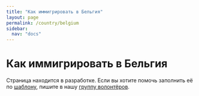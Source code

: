 ```yaml
---
title: "Как иммигрировать в Бельгия"
layout: page
permalink: /country/belgium
sidebar:
  nav: "docs"
---
```


# Как иммигрировать в Бельгия

Страница находится в разработке. Если вы хотите помочь заполнить её по [шаблону](/template), пишите в нашу [группу волонтёров](https://t.me/+FHi3FnJaoWJkMDAx).
